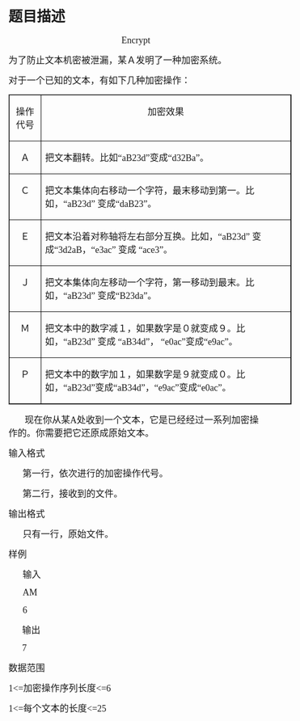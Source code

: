 # 题目描述


<p align="center" style="text-align:center;">
	<span style="font-family:&#39;Microsoft YaHei&#39;;font-size:18px;">Encrypt</span>
</p>
<p>
	<span style="font-size:12.0pt;font-family:&#34;"><span style="font-family:&#39;Microsoft YaHei&#39;;font-size:18px;">为了防止文本机密被泄漏，某Ａ发明了一种加密系统。</span><span></span></span>
</p>
<p>
	<span style="font-size:12.0pt;font-family:&#34;"><span style="font-family:&#39;Microsoft YaHei&#39;;font-size:18px;">对于一个已知的文本，有如下几种加密操作：</span><span></span></span>
</p>
<table border="1" cellspacing="0" cellpadding="0" width="560" style="width:419.95pt;">
	<tbody>
		<tr>
			<td valign="top" style="border:solid windowtext 1.0pt;">
				<p align="center" style="text-align:center;">
					<span style="font-size:12.0pt;font-family:&#34;"><span style="font-family:&#39;Microsoft YaHei&#39;;font-size:18px;">操作代号</span><span></span></span>
				</p>
			</td>
			<td valign="top" style="border:solid windowtext 1.0pt;">
				<p align="center" style="text-align:center;">
					<span style="font-size:12.0pt;font-family:&#34;"><span style="font-family:&#39;Microsoft YaHei&#39;;font-size:18px;">加密效果</span><span></span></span>
				</p>
			</td>
		</tr>
		<tr>
			<td valign="top" style="border:solid windowtext 1.0pt;">
				<p align="center" style="text-align:center;">
					<span style="font-size:12.0pt;font-family:&#34;"><span style="font-family:&#39;Microsoft YaHei&#39;;font-size:18px;">Ａ</span><span></span></span>
				</p>
			</td>
			<td valign="top" style="border:solid windowtext 1.0pt;">
				<p>
					<span style="font-size:12.0pt;font-family:&#34;"><span style="font-family:&#39;Microsoft YaHei&#39;;font-size:18px;">把文本翻转。比如“</span><span style="font-family:&#39;Microsoft YaHei&#39;;font-size:18px;">aB23d”</span><span style="font-family:&#39;Microsoft YaHei&#39;;font-size:18px;">变成</span><span style="font-family:&#39;Microsoft YaHei&#39;;font-size:18px;">“d32Ba”</span><span style="font-family:&#39;Microsoft YaHei&#39;;font-size:18px;">。</span><span></span></span>
				</p>
			</td>
		</tr>
		<tr>
			<td valign="top" style="border:solid windowtext 1.0pt;">
				<p align="center" style="text-align:center;">
					<span style="font-size:12.0pt;font-family:&#34;"><span style="font-family:&#39;Microsoft YaHei&#39;;font-size:18px;">Ｃ</span><span></span></span>
				</p>
			</td>
			<td valign="top" style="border:solid windowtext 1.0pt;">
				<p>
					<span style="font-size:12.0pt;font-family:&#34;"><span style="font-family:&#39;Microsoft YaHei&#39;;font-size:18px;">把文本集体向右移动一个字符，最末移动到第一。比如，“</span><span style="font-family:&#39;Microsoft YaHei&#39;;font-size:18px;">aB23d” </span><span style="font-family:&#39;Microsoft YaHei&#39;;font-size:18px;">变成</span><span style="font-family:&#39;Microsoft YaHei&#39;;font-size:18px;">“daB23”</span><span style="font-family:&#39;Microsoft YaHei&#39;;font-size:18px;">。</span><span></span></span>
				</p>
			</td>
		</tr>
		<tr>
			<td valign="top" style="border:solid windowtext 1.0pt;">
				<p align="center" style="text-align:center;">
					<span style="font-size:12.0pt;font-family:&#34;"><span style="font-family:&#39;Microsoft YaHei&#39;;font-size:18px;">Ｅ</span><span></span></span>
				</p>
			</td>
			<td valign="top" style="border:solid windowtext 1.0pt;">
				<p>
					<span style="font-size:12.0pt;font-family:&#34;"><span style="font-family:&#39;Microsoft YaHei&#39;;font-size:18px;">把文本沿着对称轴将左右部分互换。比如，“</span><span style="font-family:&#39;Microsoft YaHei&#39;;font-size:18px;">aB23d” </span><span style="font-family:&#39;Microsoft YaHei&#39;;font-size:18px;">变成</span><span style="font-family:&#39;Microsoft YaHei&#39;;font-size:18px;">“3d2aB</span><span style="font-family:&#39;Microsoft YaHei&#39;;font-size:18px;">，“</span><span style="font-family:&#39;Microsoft YaHei&#39;;font-size:18px;">e3ac” </span><span style="font-family:&#39;Microsoft YaHei&#39;;font-size:18px;">变成</span><span style="font-family:&#39;Microsoft YaHei&#39;;font-size:18px;"> “ace3”</span><span style="font-family:&#39;Microsoft YaHei&#39;;font-size:18px;">。</span><span></span></span>
				</p>
			</td>
		</tr>
		<tr>
			<td valign="top" style="border:solid windowtext 1.0pt;">
				<p align="center" style="text-align:center;">
					<span style="font-size:12.0pt;font-family:&#34;"><span style="font-family:&#39;Microsoft YaHei&#39;;font-size:18px;">Ｊ</span><span></span></span>
				</p>
			</td>
			<td valign="top" style="border:solid windowtext 1.0pt;">
				<p>
					<span style="font-size:12.0pt;font-family:&#34;"><span style="font-family:&#39;Microsoft YaHei&#39;;font-size:18px;">把文本集体向左移动一个字符，第一移动到最末。比如，“</span><span style="font-family:&#39;Microsoft YaHei&#39;;font-size:18px;">aB23d” </span><span style="font-family:&#39;Microsoft YaHei&#39;;font-size:18px;">变成</span><span style="font-family:&#39;Microsoft YaHei&#39;;font-size:18px;">“B23da”</span><span style="font-family:&#39;Microsoft YaHei&#39;;font-size:18px;">。</span><span></span></span>
				</p>
			</td>
		</tr>
		<tr>
			<td valign="top" style="border:solid windowtext 1.0pt;">
				<p align="center" style="text-align:center;">
					<span style="font-size:12.0pt;font-family:&#34;"><span style="font-family:&#39;Microsoft YaHei&#39;;font-size:18px;">Ｍ</span><span></span></span>
				</p>
			</td>
			<td valign="top" style="border:solid windowtext 1.0pt;">
				<p>
					<span style="font-size:12.0pt;font-family:&#34;"><span style="font-family:&#39;Microsoft YaHei&#39;;font-size:18px;">把文本中的数字减１，如果数字是０就变成９。比如，“</span><span style="font-family:&#39;Microsoft YaHei&#39;;font-size:18px;">aB23d” </span><span style="font-family:&#39;Microsoft YaHei&#39;;font-size:18px;">变成</span><span style="font-family:&#39;Microsoft YaHei&#39;;font-size:18px;"> “aB34d”</span><span style="font-family:&#39;Microsoft YaHei&#39;;font-size:18px;">，</span></span><span style="font-family:&#34;"> </span><span style="font-size:12.0pt;font-family:&#34;"><span style="font-family:&#39;Microsoft YaHei&#39;;font-size:18px;">“</span><span style="font-family:&#39;Microsoft YaHei&#39;;font-size:18px;">e0ac”</span><span style="font-family:&#39;Microsoft YaHei&#39;;font-size:18px;">变成</span><span style="font-family:&#39;Microsoft YaHei&#39;;font-size:18px;">“e9ac”</span><span style="font-family:&#39;Microsoft YaHei&#39;;font-size:18px;">。</span><span></span></span>
				</p>
			</td>
		</tr>
		<tr>
			<td valign="top" style="border:solid windowtext 1.0pt;">
				<p align="center" style="text-align:center;">
					<span style="font-size:12.0pt;font-family:&#34;"><span style="font-family:&#39;Microsoft YaHei&#39;;font-size:18px;">Ｐ</span><span></span></span>
				</p>
			</td>
			<td valign="top" style="border:solid windowtext 1.0pt;">
				<p>
					<span style="font-size:12.0pt;font-family:&#34;"><span style="font-family:&#39;Microsoft YaHei&#39;;font-size:18px;">把文本中的数字加１，如果数字是９就变成０。比如，“</span><span style="font-family:&#39;Microsoft YaHei&#39;;font-size:18px;">aB23d”</span><span style="font-family:&#39;Microsoft YaHei&#39;;font-size:18px;">变成</span><span style="font-family:&#39;Microsoft YaHei&#39;;font-size:18px;">“aB34d”</span><span style="font-family:&#39;Microsoft YaHei&#39;;font-size:18px;">，</span><span style="font-family:&#39;Microsoft YaHei&#39;;font-size:18px;">“e9ac”</span><span style="font-family:&#39;Microsoft YaHei&#39;;font-size:18px;">变成</span><span style="font-family:&#39;Microsoft YaHei&#39;;font-size:18px;">“e0ac”</span><span style="font-family:&#39;Microsoft YaHei&#39;;font-size:18px;">。</span><span></span></span>
				</p>
			</td>
		</tr>
	</tbody>
</table>
<p style="text-indent:24.0pt;">
	<span style="font-size:12.0pt;font-family:&#34;"><span style="font-family:&#39;Microsoft YaHei&#39;;font-size:18px;">现在你从某</span><span style="font-family:&#39;Microsoft YaHei&#39;;font-size:18px;">A</span><span style="font-family:&#39;Microsoft YaHei&#39;;font-size:18px;">处收到一个文本，它是已经经过一系列加密操作的。你需要把它还原成原始文本。</span><span></span></span>
</p>
<p>
	<span style="font-size:12.0pt;font-family:&#34;"></span>
</p>
<p>
	<span style="font-size:12.0pt;font-family:&#34;"><span style="font-family:&#39;Microsoft YaHei&#39;;font-size:18px;">输入格式</span><span></span></span>
</p>
<p style="margin-left:21.0pt;">
	<span style="font-size:12.0pt;font-family:&#34;"><span style="font-family:&#39;Microsoft YaHei&#39;;font-size:18px;">第一行，依次进行的加密操作代号。</span><span></span></span>
</p>
<p style="margin-left:21.0pt;">
	<span style="font-size:12.0pt;font-family:&#34;"><span style="font-family:&#39;Microsoft YaHei&#39;;font-size:18px;">第二行，接收到的文件。</span><span></span></span>
</p>
<p>
	<span style="font-size:12.0pt;font-family:&#34;"></span>
</p>
<p>
	<span style="font-size:12.0pt;font-family:&#34;"><span style="font-family:&#39;Microsoft YaHei&#39;;font-size:18px;">输出格式</span><span></span></span>
</p>
<p style="text-indent:21.0pt;">
	<span style="font-size:12.0pt;font-family:&#34;"><span style="font-family:&#39;Microsoft YaHei&#39;;font-size:18px;">只有一行，原始文件。</span><span></span></span>
</p>
<p>
	<span style="font-size:12.0pt;font-family:&#34;"></span>
</p>
<p>
	<span style="font-size:12.0pt;font-family:&#34;"><span style="font-family:&#39;Microsoft YaHei&#39;;font-size:18px;">样例</span><span></span></span>
</p>
<p style="text-indent:21.0pt;">
	<span style="font-size:12.0pt;font-family:&#34;"><span style="font-family:&#39;Microsoft YaHei&#39;;font-size:18px;">输入</span><span></span></span>
</p>
<p style="text-indent:21.0pt;">
	<span style="font-family:&#39;Microsoft YaHei&#39;;font-size:18px;">AM</span>
</p>
<p style="text-indent:21.0pt;">
	<span style="font-family:&#39;Microsoft YaHei&#39;;font-size:18px;">6</span>
</p>
<p>
	<span style="font-family:&#39;Microsoft YaHei&#39;;font-size:18px;">      </span><span style="font-size:12.0pt;font-family:&#34;"><span style="font-family:&#39;Microsoft YaHei&#39;;font-size:18px;">输出</span><span></span></span>
</p>
<p>
	<span style="font-family:&#39;Microsoft YaHei&#39;;font-size:18px;">      7</span>
</p>
<p>
	<span style="font-size:12.0pt;font-family:&#34;"></span>
</p>
<p>
	<span style="font-size:12.0pt;font-family:&#34;"><span style="font-family:&#39;Microsoft YaHei&#39;;font-size:18px;">数据范围</span><span></span></span>
</p>
<p>
	<span style="font-family:&#39;Microsoft YaHei&#39;;font-size:18px;">1&lt;=</span><span style="font-size:12.0pt;font-family:&#34;"><span style="font-family:&#39;Microsoft YaHei&#39;;font-size:18px;">加密操作序列长度</span><span style="font-family:&#39;Microsoft YaHei&#39;;font-size:18px;">&lt;=6</span></span>
</p>
<p>
	<span style="font-family:&#39;Microsoft YaHei&#39;;font-size:18px;">1&lt;=</span><span style="font-size:12.0pt;font-family:&#34;"><span style="font-family:&#39;Microsoft YaHei&#39;;font-size:18px;">每个文本的长度</span><span style="font-family:&#39;Microsoft YaHei&#39;;font-size:18px;">&lt;=25</span></span>
</p>
